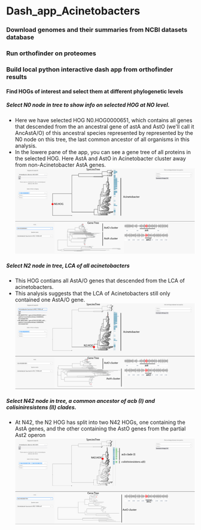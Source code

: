 # Dash_app_Acinetobacters

### Download genomes and their summaries from NCBI datasets database  

### Run orthofinder on proteomes  

### Build local python interactive dash app from orthofinder results  

#### Find HOGs of interest and select them at different phylogenetic levels
##### Select N0 node in tree to show info on selected HOG at NO level.
- Here we have selected HOG N0.HOG0000651, which contains all genes that descended from
  the an ancestral gene of astA and AstO (we'll call it AncAstA/O) of this ancestral species
   represented by represented by the N0 node on this tree, the last common ancestor of all organisms in this analysis.
- In the lowere pane of the app, you can see a gene tree of all proteins in the selected HOG. Here AstA and AstO in
  Acinetobacter cluster away from non-Acinetobacter AstA genes.
![Logo](assets/N0.png)
  
##### Select N2 node in tree, LCA of all acinetobacters 
- This HOG contians all AstA/O genes that descended from the LCA of acinetobacters.
- This analysis suggests that the LCA of Acinetobacters still only contained one AstA/O gene.
![Logo](assets/N2.png)

##### Select N42 node in tree, a common ancestor of acb (I) and colisiniresistens (II) clades.
- At N42, the N2 HOG has split into two N42 HOGs, one containing the AstA genes, and the other containing the
  AstO genes from the partial Ast2 operon
![Logo](assets/N42.png)

